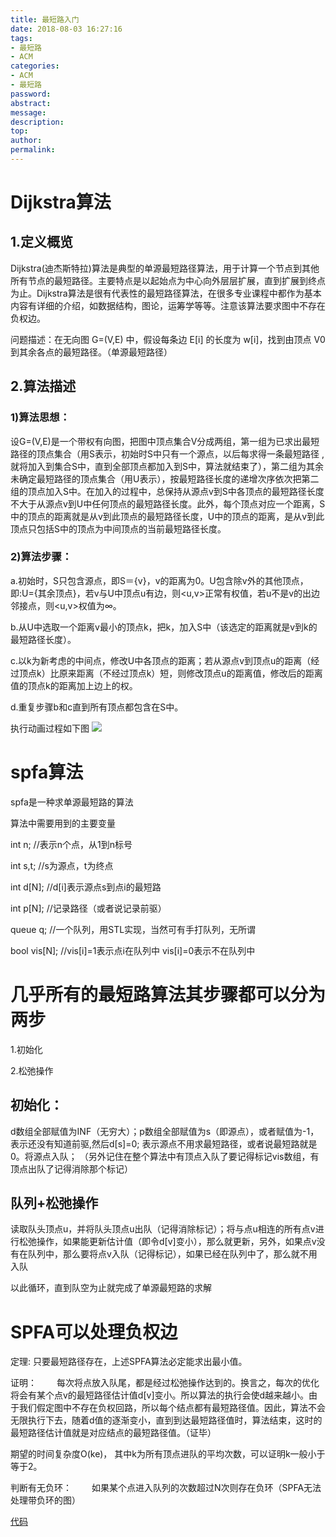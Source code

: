 ```yaml
---
title: 最短路入门
date: 2018-08-03 16:27:16
tags:
- 最短路
- ACM
categories:
- ACM
- 最短路
password:
abstract:
message:
description:
top:
author:
permalink:
---
```


# Dijkstra算法

## 1.定义概览

Dijkstra(迪杰斯特拉)算法是典型的单源最短路径算法，用于计算一个节点到其他所有节点的最短路径。主要特点是以起始点为中心向外层层扩展，直到扩展到终点为止。Dijkstra算法是很有代表性的最短路径算法，在很多专业课程中都作为基本内容有详细的介绍，如数据结构，图论，运筹学等等。注意该算法要求图中不存在负权边。

问题描述：在无向图 G=(V,E) 中，假设每条边 E[i] 的长度为 w[i]，找到由顶点 V0 到其余各点的最短路径。（单源最短路径）

 
## 2.算法描述

### 1)算法思想：
设G=(V,E)是一个带权有向图，把图中顶点集合V分成两组，第一组为已求出最短路径的顶点集合（用S表示，初始时S中只有一个源点，以后每求得一条最短路径 , 就将加入到集合S中，直到全部顶点都加入到S中，算法就结束了），第二组为其余未确定最短路径的顶点集合（用U表示），按最短路径长度的递增次序依次把第二组的顶点加入S中。在加入的过程中，总保持从源点v到S中各顶点的最短路径长度不大于从源点v到U中任何顶点的最短路径长度。此外，每个顶点对应一个距离，S中的顶点的距离就是从v到此顶点的最短路径长度，U中的顶点的距离，是从v到此顶点只包括S中的顶点为中间顶点的当前最短路径长度。

### 2)算法步骤：

a.初始时，S只包含源点，即S＝{v}，v的距离为0。U包含除v外的其他顶点，即:U={其余顶点}，若v与U中顶点u有边，则<u,v>正常有权值，若u不是v的出边邻接点，则<u,v>权值为∞。

b.从U中选取一个距离v最小的顶点k，把k，加入S中（该选定的距离就是v到k的最短路径长度）。

c.以k为新考虑的中间点，修改U中各顶点的距离；若从源点v到顶点u的距离（经过顶点k）比原来距离（不经过顶点k）短，则修改顶点u的距离值，修改后的距离值的顶点k的距离加上边上的权。

d.重复步骤b和c直到所有顶点都包含在S中。

执行动画过程如下图
![](https://i.loli.net/2018/08/22/5b7d134a26755.gif)


# spfa算法

spfa是一种求单源最短路的算法

算法中需要用到的主要变量

int n;  //表示n个点，从1到n标号

int s,t;  //s为源点，t为终点

int d[N];  //d[i]表示源点s到点i的最短路

int p[N];  //记录路径（或者说记录前驱）

queue <int> q;  //一个队列，用STL实现，当然可有手打队列，无所谓

bool vis[N];   //vis[i]=1表示点i在队列中 vis[i]=0表示不在队列中

 

# 几乎所有的最短路算法其步骤都可以分为两步

1.初始化

2.松弛操作

 

## 初始化：
d数组全部赋值为INF（无穷大）；p数组全部赋值为s（即源点），或者赋值为-1，表示还没有知道前驱,然后d[s]=0;  表示源点不用求最短路径，或者说最短路就是0。将源点入队；
（另外记住在整个算法中有顶点入队了要记得标记vis数组，有顶点出队了记得消除那个标记）

## 队列+松弛操作

读取队头顶点u，并将队头顶点u出队（记得消除标记）；将与点u相连的所有点v进行松弛操作，如果能更新估计值（即令d[v]变小），那么就更新，另外，如果点v没有在队列中，那么要将点v入队（记得标记），如果已经在队列中了，那么就不用入队

以此循环，直到队空为止就完成了单源最短路的求解

 

# SPFA可以处理负权边

定理: 只要最短路径存在，上述SPFA算法必定能求出最小值。

证明：
　　每次将点放入队尾，都是经过松弛操作达到的。换言之，每次的优化将会有某个点v的最短路径估计值d[v]变小。所以算法的执行会使d越来越小。由于我们假定图中不存在负权回路，所以每个结点都有最短路径值。因此，算法不会无限执行下去，随着d值的逐渐变小，直到到达最短路径值时，算法结束，这时的最短路径估计值就是对应结点的最短路径值。（证毕）

期望的时间复杂度O(ke)， 其中k为所有顶点进队的平均次数，可以证明k一般小于等于2。

判断有无负环：
　　如果某个点进入队列的次数超过N次则存在负环（SPFA无法处理带负环的图）

[代码](https://www.cnblogs.com/cyd308/p/4470762.html)